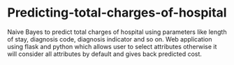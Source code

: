 # Predicting-total-charges-of-hospital
Naive Bayes to predict total charges of hospital using parameters like length of stay, diagnosis code, diagnosis indicator and so on. Web application using flask and python which allows user to select attributes otherwise it will consider all attributes by default and gives back predicted cost.
